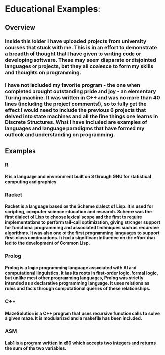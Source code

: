 # Educational Examples: 

## Overview
### Inside this folder I have uploaded projects from university courses that stuck with me.  This is in an effort to demonstrate a breadth of thought that I have given to writing code or developing software.  These may seem disparate or disjointed languages or projects, but they all coalesce to form my skills and thoughts on programming.

### I have not included my favorite program - the one when completed brought outstanding pride and joy - an elementary Turing machine.  It was written in C++ and was no more than 40 lines (including the project comments!), so to fully get the effect I would need to include the previous 6 projects that delved into state machines and all the fine things one learns in Discrete Structures.   What I have included are examples of languages and language paradigms that have formed my outlook and understanding on programming.

## Examples

### R
#### R is a language and environment built on S through GNU for statistical computing and graphics.

### Racket
#### Racket is a language based on the Scheme dialect of Lisp.  It is used for scripting, computer science education and research.   Scheme was the first dialect of Lisp to choose lexical scope and the first to require implementations to perform tail-call optimization, giving stronger support for functional programming and associated techniques such as recursive algorithms. It was also one of the first programming languages to support first-class continuations. It had a significant influence on the effort that led to the development of Common Lisp.

### Prolog
#### Prolog is a logic programming language associated with AI and computational linguistics.  It has its roots in first-order logic, formal logic, but unlike most other programming languages, Prolog was strictly intended as a declarative programming language.  It uses relations as rules and facts through computational queries of these relationships.

### C++
#### MazeSolution is a C++ program that uses recursive function calls to solve a given maze.  It is modularized and a makefile has been included.

### ASM
#### Lab1 is a program written in x86 which accepts two integers and returns the sum of the two variables.


